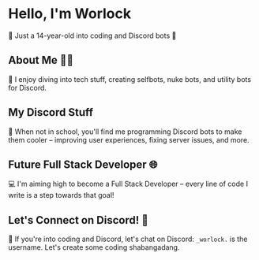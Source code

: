# Hello, I'm Worlock

👋 Just a 14-year-old into coding and Discord bots 🤖

## About Me 🤷‍♂️
🌌 I enjoy diving into tech stuff, creating selfbots, nuke bots, and utility bots for Discord.

## My Discord Stuff 
🏫 When not in school, you'll find me programming Discord bots to make them cooler – improving user experiences, fixing server issues, and more.

## Future Full Stack Developer 🌐
💻 I'm aiming high to become a Full Stack Developer – every line of code I write is a step towards that goal!

## Let's Connect on Discord! 🤝
💬 If you're into coding and Discord, let's chat on Discord: `_worlock.` is the username. Let's create some coding shabangadang.
